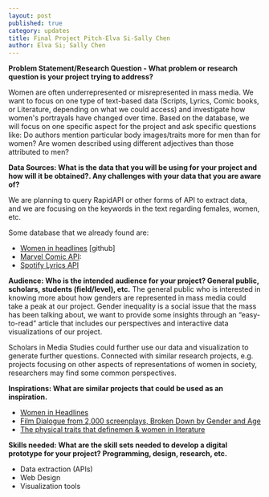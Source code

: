 ```yaml
---
layout: post
published: true
category: updates
title: Final Project Pitch-Elva Si-Sally Chen
author: Elva Si; Sally Chen
---
```

**Problem Statement/Research Question - What problem or research question is your project trying to address?**

Women are often underrepresented or misrepresented in mass media. We want to focus on one type of text-based data (Scripts, Lyrics, Comic books, or Literature, depending on what we could access) and investigate how women's portrayals have changed over time. Based on the database, we will focus on one specific aspect for the project and ask specific questions like: Do authors mention particular body images/traits more for men than for women? Are women described using different adjectives than those attributed to men?

**Data Sources: What is the data that you will be using for your project and how will it be obtained?. Any challenges with your data that you are aware of?**

We are planning to query RapidAPI or other forms of API to extract data, and we are focusing on the keywords in the text regarding females, women, etc.

Some database that we already found are:
- [Women in headlines]([https://github.com/the-pudding/data/tree/master/women-in-headlines](https://github.com/the-pudding/data/tree/master/women-in-headlines)) [github] 
- [Marvel Comic API](https://comicvine.gamespot.com/api/): 
- [Spotify Lyrics API]( https://developer.spotify.com/documentation/web-api/)

**Audience: Who is the intended audience for your project? General public, scholars, students (field/level), etc.**
The general public who is interested in knowing more about how genders are represented in mass media could take a peak at our project. Gender inequality is a social issue that the mass has been talking about, we want to provide some insights through an “easy-to-read” article that includes our perspectives and interactive data visualizations of our project.

Scholars in Media Studies could further use our data and visualization to generate further questions. Connected with similar research projects, e.g. projects focusing on other aspects of representations of women in society, researchers may find some common perspectives.

**Inspirations: What are similar projects that could be used as an inspiration.**

- [Women in Headlines](https://pudding.cool/2022/02/women-in-headlines/)
- [Film Dialogue  from 2,000 screenplays, Broken Down by Gender and Age](https://pudding.cool/2017/03/film-dialogue/)
- [The physical traits that definemen & women in literature](https://pudding.cool/2020/07/gendered-descriptions/)

**Skills needed: What are the skill sets needed to develop a digital prototype for your project? Programming, design, research, etc.**
- Data extraction (APIs) 
- Web Design 
- Visualization tools

